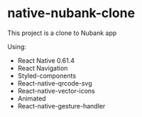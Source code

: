 # native-nubank-clone

This project is a clone to Nubank app

Using:

- React Native 0.61.4
- React Navigation
- Styled-components
- React-native-qrcode-svg
- React-native-vector-icons
- Animated
- React-native-gesture-handler
